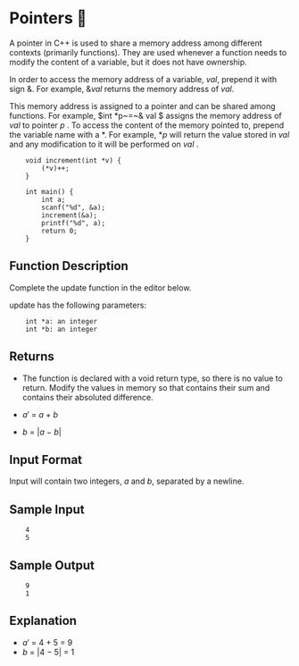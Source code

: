 # Pointers 🎯

A pointer in C++ is used to share a memory address among different contexts (primarily functions). They are used whenever a function needs to modify the content of a variable, but it does not have ownership.

In order to access the memory address of a variable, $val$, prepend it with  sign $\&$. For example, $\& val$ returns the memory address of $val$.

This memory address is assigned to a pointer and can be shared among functions. For example, $int *p~=~\& val $  assigns the memory address of $val$ to pointer $p$ . To access the content of the memory pointed to, prepend the variable name with a $*$. For example, $*p$ will return the value stored in $val$ and any modification to it will be performed on $val$ .

        void increment(int *v) {
            (*v)++;
        }

        int main() {
            int a;
            scanf("%d", &a);
            increment(&a);
            printf("%d", a);
            return 0;
        }  
## Function Description

Complete the update function in the editor below.

update has the following parameters:

        int *a: an integer
        int *b: an integer
## Returns

- The function is declared with a void return type, so there is no value to return. Modify the values in memory so that  contains their sum and  contains their absoluted difference.

- $a'~=~ a~+~b$
- $b~=~|a~-~b|$


## Input Format

Input will contain two integers, $a$ and $b$, separated by a newline.

## Sample Input

        4
        5
## Sample Output

        9
        1
## Explanation

- $a'~=~ 4~+~5~=~9$
- $b~=~|4~-~5|~=~1$
